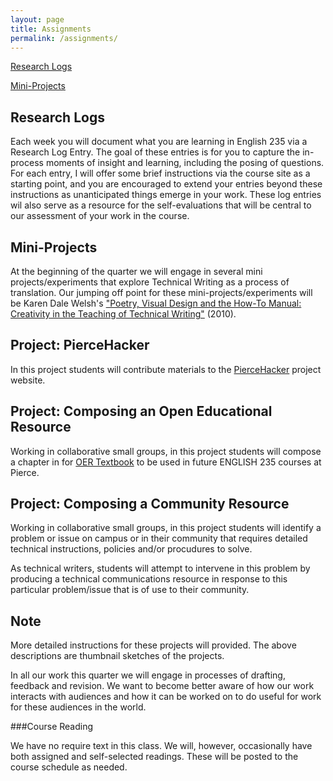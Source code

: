 ```yaml
---
layout: page
title: Assignments
permalink: /assignments/ 
---
```

[Research Logs](#Research-Logs) 

[Mini-Projects](#Mini-Projects)

## Research Logs

Each week you will document what you are learning in English 235 via a Research Log Entry. The goal of these entries is for you to capture the in-process moments of insight and learning, including the posing of questions. For each entry, I will offer some brief instructions via the course site as a starting point, and you are encouraged to extend your entries beyond these instructions as unanticipated things emerge in your work. These log entries wil also serve as a resource for the self-evaluations that will be central to our assessment of your work in the course. 

## Mini-Projects 

At the beginning of the quarter we will engage in several mini projects/experiments that explore Technical Writing as a process of translation. Our jumping off point for these mini-projects/experiments will be Karen Dale Welsh's ["Poetry, Visual Design and the How-To Manual: Creativity in the Teaching of Technical Writing"](https://ezproxy.pierce.ctc.edu:2057/docview/237307200/fulltext/EA8940D7FEA24DE2PQ/1?accountid=2280) (2010). 


## Project: PierceHacker

In this project students will contribute materials to the [PierceHacker](https://jloan.github.io/pierce-hacker/) project website.

## Project: Composing an Open Educational Resource

Working in collaborative small groups, in this project students will compose a chapter in for [OER Textbook](https://en.wikipedia.org/wiki/Open_educational_resources) to be used in future ENGLISH 235 courses at Pierce.


## Project: Composing a Community Resource

Working in collaborative small groups, in this project students will identify a problem or issue on campus or in their community that requires detailed technical instructions, policies and/or procudures to solve. 

As technical writers, students will attempt to intervene in this problem by producing a technical communications resource in response to this particular problem/issue that is of use to their community. 


## Note

More detailed instructions for these projects will provided. The above descriptions are thumbnail sketches of the projects.

In all our work this quarter we will engage in processes of drafting, feedback and revision. We want to become better aware of how our work interacts with audiences and how it can be worked on to do useful for work for these audiences in the world.


###Course Reading

We have no require text in this class. We will, however, occasionally have both assigned and self-selected readings. These will be posted to the course schedule as needed.
